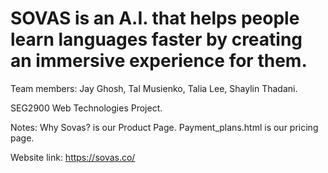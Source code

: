 <h1>SOVAS is an A.I. that helps people learn languages faster by creating an immersive experience for them.</h1>

<p>Team members: Jay Ghosh, Tal Musienko, Talia Lee, Shaylin Thadani.

SEG2900 Web Technologies Project.

Notes: 
Why Sovas? is our Product Page. 
Payment_plans.html is our pricing page.

Website link: https://sovas.co/
</p>
